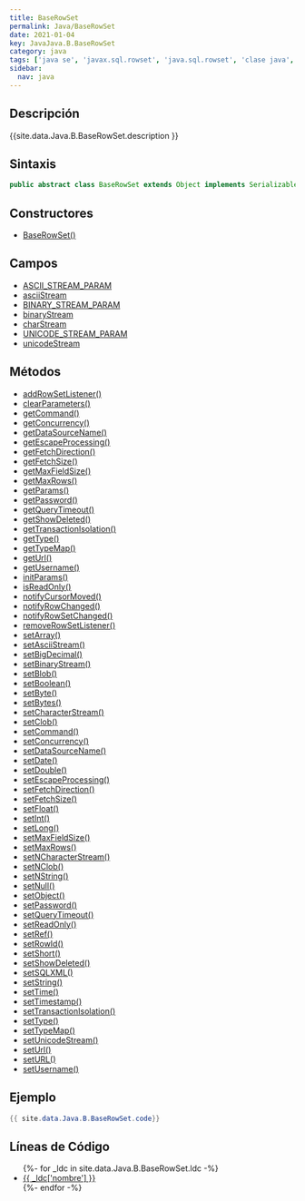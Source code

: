 ```yaml
---
title: BaseRowSet
permalink: Java/BaseRowSet
date: 2021-01-04
key: JavaJava.B.BaseRowSet
category: java
tags: ['java se', 'javax.sql.rowset', 'java.sql.rowset', 'clase java', 'Java 1.5']
sidebar: 
  nav: java
---
```


## Descripción
{{site.data.Java.B.BaseRowSet.description }}

## Sintaxis
~~~java
public abstract class BaseRowSet extends Object implements Serializable, Cloneable
~~~

## Constructores
* [BaseRowSet()](/Java/BaseRowSet/BaseRowSet/)

## Campos
* [ASCII_STREAM_PARAM](/Java/BaseRowSet/ASCII_STREAM_PARAM)
* [asciiStream](/Java/BaseRowSet/asciiStream)
* [BINARY_STREAM_PARAM](/Java/BaseRowSet/BINARY_STREAM_PARAM)
* [binaryStream](/Java/BaseRowSet/binaryStream)
* [charStream](/Java/BaseRowSet/charStream)
* [UNICODE_STREAM_PARAM](/Java/BaseRowSet/UNICODE_STREAM_PARAM)
* [unicodeStream](/Java/BaseRowSet/unicodeStream)

## Métodos
* [addRowSetListener()](/Java/BaseRowSet/addRowSetListener)
* [clearParameters()](/Java/BaseRowSet/clearParameters)
* [getCommand()](/Java/BaseRowSet/getCommand)
* [getConcurrency()](/Java/BaseRowSet/getConcurrency)
* [getDataSourceName()](/Java/BaseRowSet/getDataSourceName)
* [getEscapeProcessing()](/Java/BaseRowSet/getEscapeProcessing)
* [getFetchDirection()](/Java/BaseRowSet/getFetchDirection)
* [getFetchSize()](/Java/BaseRowSet/getFetchSize)
* [getMaxFieldSize()](/Java/BaseRowSet/getMaxFieldSize)
* [getMaxRows()](/Java/BaseRowSet/getMaxRows)
* [getParams()](/Java/BaseRowSet/getParams)
* [getPassword()](/Java/BaseRowSet/getPassword)
* [getQueryTimeout()](/Java/BaseRowSet/getQueryTimeout)
* [getShowDeleted()](/Java/BaseRowSet/getShowDeleted)
* [getTransactionIsolation()](/Java/BaseRowSet/getTransactionIsolation)
* [getType()](/Java/BaseRowSet/getType)
* [getTypeMap()](/Java/BaseRowSet/getTypeMap)
* [getUrl()](/Java/BaseRowSet/getUrl)
* [getUsername()](/Java/BaseRowSet/getUsername)
* [initParams()](/Java/BaseRowSet/initParams)
* [isReadOnly()](/Java/BaseRowSet/isReadOnly)
* [notifyCursorMoved()](/Java/BaseRowSet/notifyCursorMoved)
* [notifyRowChanged()](/Java/BaseRowSet/notifyRowChanged)
* [notifyRowSetChanged()](/Java/BaseRowSet/notifyRowSetChanged)
* [removeRowSetListener()](/Java/BaseRowSet/removeRowSetListener)
* [setArray()](/Java/BaseRowSet/setArray)
* [setAsciiStream()](/Java/BaseRowSet/setAsciiStream)
* [setBigDecimal()](/Java/BaseRowSet/setBigDecimal)
* [setBinaryStream()](/Java/BaseRowSet/setBinaryStream)
* [setBlob()](/Java/BaseRowSet/setBlob)
* [setBoolean()](/Java/BaseRowSet/setBoolean)
* [setByte()](/Java/BaseRowSet/setByte)
* [setBytes()](/Java/BaseRowSet/setBytes)
* [setCharacterStream()](/Java/BaseRowSet/setCharacterStream)
* [setClob()](/Java/BaseRowSet/setClob)
* [setCommand()](/Java/BaseRowSet/setCommand)
* [setConcurrency()](/Java/BaseRowSet/setConcurrency)
* [setDataSourceName()](/Java/BaseRowSet/setDataSourceName)
* [setDate()](/Java/BaseRowSet/setDate)
* [setDouble()](/Java/BaseRowSet/setDouble)
* [setEscapeProcessing()](/Java/BaseRowSet/setEscapeProcessing)
* [setFetchDirection()](/Java/BaseRowSet/setFetchDirection)
* [setFetchSize()](/Java/BaseRowSet/setFetchSize)
* [setFloat()](/Java/BaseRowSet/setFloat)
* [setInt()](/Java/BaseRowSet/setInt)
* [setLong()](/Java/BaseRowSet/setLong)
* [setMaxFieldSize()](/Java/BaseRowSet/setMaxFieldSize)
* [setMaxRows()](/Java/BaseRowSet/setMaxRows)
* [setNCharacterStream()](/Java/BaseRowSet/setNCharacterStream)
* [setNClob()](/Java/BaseRowSet/setNClob)
* [setNString()](/Java/BaseRowSet/setNString)
* [setNull()](/Java/BaseRowSet/setNull)
* [setObject()](/Java/BaseRowSet/setObject)
* [setPassword()](/Java/BaseRowSet/setPassword)
* [setQueryTimeout()](/Java/BaseRowSet/setQueryTimeout)
* [setReadOnly()](/Java/BaseRowSet/setReadOnly)
* [setRef()](/Java/BaseRowSet/setRef)
* [setRowId()](/Java/BaseRowSet/setRowId)
* [setShort()](/Java/BaseRowSet/setShort)
* [setShowDeleted()](/Java/BaseRowSet/setShowDeleted)
* [setSQLXML()](/Java/BaseRowSet/setSQLXML)
* [setString()](/Java/BaseRowSet/setString)
* [setTime()](/Java/BaseRowSet/setTime)
* [setTimestamp()](/Java/BaseRowSet/setTimestamp)
* [setTransactionIsolation()](/Java/BaseRowSet/setTransactionIsolation)
* [setType()](/Java/BaseRowSet/setType)
* [setTypeMap()](/Java/BaseRowSet/setTypeMap)
* [setUnicodeStream()](/Java/BaseRowSet/setUnicodeStream)
* [setUrl()](/Java/BaseRowSet/setUrl)
* [setURL()](/Java/BaseRowSet/setURL)
* [setUsername()](/Java/BaseRowSet/setUsername)

## Ejemplo
~~~java
{{ site.data.Java.B.BaseRowSet.code}}
~~~

## Líneas de Código
<ul>
{%- for _ldc in site.data.Java.B.BaseRowSet.ldc -%}
   <li>
       <a href="{{_ldc['url'] }}">{{ _ldc['nombre'] }}</a>
   </li>
{%- endfor -%}
</ul>
